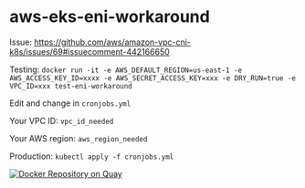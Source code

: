 # aws-eks-eni-workaround

Issue: https://github.com/aws/amazon-vpc-cni-k8s/issues/69#issuecomment-442166650

Testing: `docker run -it -e AWS_DEFAULT_REGION=us-east-1 -e AWS_ACCESS_KEY_ID=xxxx -e AWS_SECRET_ACCESS_KEY=xxx -e DRY_RUN=true -e VPC_ID=xxx test-eni-workaround`


Edit and change in `cronjobs.yml`

Your VPC ID: `vpc_id_needed`

Your AWS region: `aws_region_needed`

Production: `kubectl apply -f cronjobs.yml`


[![Docker Repository on Quay](https://quay.io/repository/recart/aws-eks-eni-workaround/status "Docker Repository on Quay")](https://quay.io/repository/recart/aws-eks-eni-workaround)
